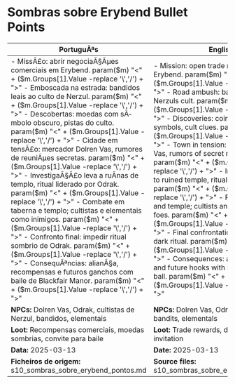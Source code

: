 ﻿# Sombras sobre Erybend  Bullet Points

| PortuguÃªs                                                                                                                                                                                                                                                                                                                                                                                                                                                                                                                                                   | English                                                                                                                                                                                                                                                                                                                                                                                                                                                                                                    |
| ----------------------------------------------------------------------------------------------------------------------------------------------------------------------------------------------------------------------------------------------------------------------------------------------------------------------------------------------------------------------------------------------------------------------------------------------------------------------------------------------------------------------------------------------------------- | ---------------------------------------------------------------------------------------------------------------------------------------------------------------------------------------------------------------------------------------------------------------------------------------------------------------------------------------------------------------------------------------------------------------------------------------------------------------------------------------------------------- |
| - MissÃ£o: abrir negociaÃ§Ãµes comerciais em Erybend. param($m) "<" + ($m.Groups[1].Value -replace '\\','/') + ">" - Emboscada na estrada: bandidos leais ao culto de Nerzul. param($m) "<" + ($m.Groups[1].Value -replace '\\','/') + ">" - Descobertas: moedas com sÃ­mbolo obscuro, pistas do culto. param($m) "<" + ($m.Groups[1].Value -replace '\\','/') + ">" - Cidade em tensÃ£o: mercador Dolren Vas, rumores de reuniÃµes secretas. param($m) "<" + ($m.Groups[1].Value -replace '\\','/') + ">" - InvestigaÃ§Ã£o leva a ruÃ­nas de templo, ritual liderado por Odrak. param($m) "<" + ($m.Groups[1].Value -replace '\\','/') + ">" - Combate em taberna e templo; cultistas e elementais como inimigos. param($m) "<" + ($m.Groups[1].Value -replace '\\','/') + ">" - Confronto final: impedir ritual sombrio de Odrak. param($m) "<" + ($m.Groups[1].Value -replace '\\','/') + ">" - ConsequÃªncias: alianÃ§a, recompensas e futuros ganchos com baile de Blackfair Manor. param($m) "<" + ($m.Groups[1].Value -replace '\\','/') + ">"  | - Mission: open trade negotiations in Erybend. param($m) "<" + ($m.Groups[1].Value -replace '\\','/') + ">" - Road ambush: bandits loyal to Nerzuls cult. param($m) "<" + ($m.Groups[1].Value -replace '\\','/') + ">" - Discoveries: coins with dark symbols, cult clues. param($m) "<" + ($m.Groups[1].Value -replace '\\','/') + ">" - Town in tension: merchant Dolren Vas, rumors of secret meetings. param($m) "<" + ($m.Groups[1].Value -replace '\\','/') + ">" - Investigation leads to ruined temple, ritual led by Odrak. param($m) "<" + ($m.Groups[1].Value -replace '\\','/') + ">" - Fights in tavern and temple; cultists and elementals as foes. param($m) "<" + ($m.Groups[1].Value -replace '\\','/') + ">" - Final confrontation: stop Odraks dark ritual. param($m) "<" + ($m.Groups[1].Value -replace '\\','/') + ">" - Consequences: alliance, rewards, and future hooks with Blackfair Manor ball. param($m) "<" + ($m.Groups[1].Value -replace '\\','/') + ">"  |
| **NPCs:** Dolren Vas, Odrak, cultistas de Nerzul, bandidos, elementais                                                                                                                                                                                                                                                                                                                                                                                                                                                                                      | **NPCs:** Dolren Vas, Odrak, Nerzul cultists, bandits, elementals                                                                                                                                                                                                                                                                                                                                                                                                                                          |
| **Loot:** Recompensas comerciais, moedas sombrias, convite para baile                                                                                                                                                                                                                                                                                                                                                                                                                                                                                       | **Loot:** Trade rewards, dark coins, ball invitation                                                                                                                                                                                                                                                                                                                                                                                                                                                       |
| **Data:** 2025-03-13                                                                                                                                                                                                                                                                                                                                                                                                                                                                                                                                        | **Date:** 2025-03-13                                                                                                                                                                                                                                                                                                                                                                                                                                                                                       |
| **Ficheiros de origem:** s10_sombras_sobre_erybend_pontos.md                                                                                                                                                                                                                                                                                                                                                                                                                                                                                                | **Source files:** s10_sombras_sobre_erybend_pontos.md                                                                                                                                                                                                                                                                                                                                                                                                                                                      |

























